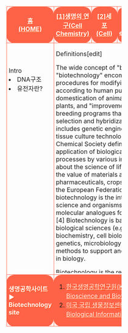 <html>

<head>
 
<meta charset="UTF-8">

<style>
.tableheadandbody{border-spacing: 10px 10px; align:center; margin-left: auto; margin-right: auto; width:60%; height:1000px; cellpadding:20px; cellspacing:10;}
.tr1{height:50px; padding-left: 5px; padding-right: 5px; margin:10px; border:1px solid tomato; border-radius: 20px/20px; text-align:center;}
.tr2{height:250px; padding-left: 5px; padding-right: 5px; margin:10px; border:1px solid tomato; border-radius: 20px/20px;}
.list{padding-left: 5px; padding-right: 5px; margin:10px; border:1px solid tomato; border-radius: 20px/20px;}
.listwidth{width:12%;padding-left: 5px; padding-right: 5px; margin:10px; border:1px solid tomato; border-radius: 20px/20px;}
.scrollbar{overflow-y:scroll; width:200; height:100; padding:4px;}
 #only{padding-left: 2px; padding-right: 2px; margin:10px; border:3px solid transparent; border-radius: 20px/20px; background-color:transparent;}
 #red{color:red;}
 #black{color:black;}
 #white{color:white; text-shadow:1px 1px 0px #f40;}
 #transparent{background-color:transparent;}
 #tomatobackground{background-color:tomato;}
 #paddingtomatobackground{background-color:tomato; padding-left: 12px; padding-right: 12px;}
</style>

</head>

<body>

<body background="생명공학배경사진.png">
<br>

<table class="tableheadandbody">

<tr class="tr1">
 
<td class="listwidth" id="tomatobackground">
 <a href="생명공학홈.html" id="white"><b>홈<br>(HOME)</b></a></td>
<td class="listwidth" id="tomatobackground">
 <a href="1단원.html" id="white"><b>[1]생명의 연구(Cell Chemistry)</b></a></td>
<td class="listwidth" id="paddingtomatobackground">
 <a href="2단원.html" id="white"><b>[2]세포<br>(Cell)</b></a></td>
<td class="listwidth" id="tomatobackground">
 <a href="3단원.html" id="white"><b>[3]유전공학(Genetic engineering)</b></a></td>
<td class="listwidth" id="tomatobackground">
 <a href="4단원.html" id="white"><b>[4]신경&신호전달(neuro&signal transmission)</b></a></td>

</tr>

















<tr class="tr2">
  
<td class="listwidth" id="transparent" valign="top" height="250"> <br><br><br>Intro<br><li>DNA구조</li><li>유전자란?</li> </td><br>
<td id="transparent" colspan="4" class="list" height="250" valign="top">
<div style="max-height: 600px; max-width: 95%; width: 95%; overflow: auto;">
 <table>
  
  
  
  
  
  
Definitions[edit]

The wide concept of "biotech" or "biotechnology" encompasses a wide range of procedures for modifying living organisms according to human purposes, going back to domestication of animals, cultivation of the plants, and "improvements" to these through breeding programs that employ artificial selection and hybridization. Modern usage also includes genetic engineering as well as cell and tissue culture technologies. The American Chemical Society defines biotechnology as the application of biological organisms, systems, or processes by various industries to learning about the science of life and the improvement of the value of materials and organisms such as pharmaceuticals, crops, and livestock.[3] Per the European Federation of Biotechnology, biotechnology is the integration of natural science and organisms, cells, parts thereof, and molecular analogues for products and services.[4] Biotechnology is based on the basic biological sciences (e.g. molecular biology, biochemistry, cell biology, embryology, genetics, microbiology) and conversely provides methods to support and perform basic research in biology. 

Biotechnology is the research and development in the laboratory using bioinformatics for exploration, extraction, exploitation and production from any living organisms and any source of biomass by means of biochemical engineering where high value-added products could be planned (reproduced by biosynthesis, for example), forecasted, formulated, developed, manufactured, and marketed for the purpose of sustainable operations (for the return from bottomless initial investment on R & D) and gaining durable patents rights (for exclusives rights for sales, and prior to this to receive national and international approval from the results on animal experiment and human experiment, especially on the pharmaceutical branch of biotechnology to prevent any undetected side-effects or safety concerns by using the products).[5][6][7] The utilization of biological processes, organisms or systems to produce products that are anticipated to improve human lives is termed biotechnology.[8] 

By contrast, bioengineering is generally thought of as a related field that more heavily emphasizes higher systems approaches (not necessarily the altering or using of biological materials directly) for interfacing with and utilizing living things. Bioengineering is the application of the principles of engineering and natural sciences to tissues, cells and molecules. This can be considered as the use of knowledge from working with and manipulating biology to achieve a result that can improve functions in plants and animals.[9] Relatedly, biomedical engineering is an overlapping field that often draws upon and applies biotechnology (by various definitions), especially in certain sub-fields of biomedical or chemical engineering such as tissue engineering, biopharmaceutical engineering, and genetic engineering. 




Examples[edit]


 


A rose plant that began as cells grown in a tissue culture
Biotechnology has applications in four major industrial areas, including health care (medical), crop production and agriculture, non-food (industrial) uses of crops and other products (e.g. biodegradable plastics, vegetable oil, biofuels, and environmental uses). 

For example, one application of biotechnology is the directed use of microorganisms for the manufacture of organic products (examples include beer and milk products). Another example is using naturally present bacteria by the mining industry in bioleaching. Biotechnology is also used to recycle, treat waste, clean up sites contaminated by industrial activities (bioremediation), and also to produce biological weapons. 

A series of derived terms have been coined to identify several branches of biotechnology, for example: 
Bioinformatics (also called "gold biotechnology") is an interdisciplinary field that addresses biological problems using computational techniques, and makes the rapid organization as well as analysis of biological data possible. The field may also be referred to as computational biology, and can be defined as, "conceptualizing biology in terms of molecules and then applying informatics techniques to understand and organize the information associated with these molecules, on a large scale."[17] Bioinformatics plays a key role in various areas, such as functional genomics, structural genomics, and proteomics, and forms a key component in the biotechnology and pharmaceutical sector.[18]
Blue biotechnology is based on the exploitation of sea resources to create products and industrial applications.[19] This branch of biotechnology is the most used for the industries of refining and combustion principally on the production of bio-oils with photosynthetic micro-algae.[19][20]
Green biotechnology is biotechnology applied to agricultural processes. An example would be the selection and domestication of plants via micropropagation. Another example is the designing of transgenic plants to grow under specific environments in the presence (or absence) of chemicals. One hope is that green biotechnology might produce more environmentally friendly solutions than traditional industrial agriculture. An example of this is the engineering of a plant to express a pesticide, thereby ending the need of external application of pesticides. An example of this would be Bt corn. Whether or not green biotechnology products such as this are ultimately more environmentally friendly is a topic of considerable debate.[19] It is commonly considered as the next phase of green revolution, which can be seen as a platform to eradicate world hunger by using technologies which enable the production of more fertile and resistant, towards biotic and abiotic stress, plants and ensures application of environmentally friendly fertilizers and the use of biopesticides, it is mainly focused on the development of agriculture.[19] On the other hand, some of the uses of green biotechnology involve microorganisms to clean and reduce waste.[21][19]
Red biotechnology is the use of biotechnology in the medical and pharmaceutical industries, and health preservation.[19] This branch involves the production of vaccines and antibiotics, regenerative therapies, creation of artificial organs and new diagnostics of diseases.[19] As well as the development of hormones, stem cells, antibodies, siRNA and diagnostic tests.[19]
White biotechnology, also known as industrial biotechnology, is biotechnology applied to industrial processes. An example is the designing of an organism to produce a useful chemical. Another example is the using of enzymes as industrial catalysts to either produce valuable chemicals or destroy hazardous/polluting chemicals. White biotechnology tends to consume less in resources than traditional processes used to produce industrial goods.[22][23]
"Yellow biotechnology" refers to the use of biotechnology in food production, for example in making wine, cheese, and beer by fermentation.[19] It has also been used to refer to biotechnology applied to insects. This includes biotechnology-based approaches for the control of harmful insects, the characterisation and utilisation of active ingredients or genes of insects for research, or application in agriculture and medicine and various other approaches.[24]
Gray biotechnology is dedicated to environmental applications, and focused on the maintenance of biodiversity and the remotion of pollutants.[19]
Brown biotechnology is related to the management of arid lands and deserts. One application is the creation of enhanced seeds that resist extreme environmental conditions of arid regions, which is related to the innovation, creation of agriculture techniques and management of resources.[19]
Violet biotechnology is related to law, ethical and philosophical issues around biotechnology.[19]
Dark biotechnology is the color associated with bioterrorism or biological weapons and biowarfare which uses microorganisms, and toxins to cause diseases and death in humans, livestock and crops.[25][19]

Medicine[edit]

In medicine, modern biotechnology has many applications in areas such as pharmaceutical drug discoveries and production, pharmacogenomics, and genetic testing (or genetic screening). 


 


DNA microarray chip – some can do as many as a million blood tests at once
Pharmacogenomics (a combination of pharmacology and genomics) is the technology that analyses how genetic makeup affects an individual's response to drugs.[26] Researchers in the field investigate the influence of genetic variation on drug responses in patients by correlating gene expression or single-nucleotide polymorphisms with a drug's efficacy or toxicity.[27] The purpose of pharmacogenomics is to develop rational means to optimize drug therapy, with respect to the patients' genotype, to ensure maximum efficacy with minimal adverse effects.[28] Such approaches promise the advent of "personalized medicine"; in which drugs and drug combinations are optimized for each individual's unique genetic makeup.[29][30] 


 


Computer-generated image of insulin hexamers highlighting the threefold symmetry, the zinc ions holding it together, and the histidine residues involved in zinc binding.
Biotechnology has contributed to the discovery and manufacturing of traditional small molecule pharmaceutical drugs as well as drugs that are the product of biotechnology – biopharmaceutics. Modern biotechnology can be used to manufacture existing medicines relatively easily and cheaply. The first genetically engineered products were medicines designed to treat human diseases. To cite one example, in 1978 Genentech developed synthetic humanized insulin by joining its gene with a plasmid vector inserted into the bacterium Escherichia coli. Insulin, widely used for the treatment of diabetes, was previously extracted from the pancreas of abattoir animals (cattle or pigs). The genetically engineered bacteria are able to produce large quantities of synthetic human insulin at relatively low cost.[31][32] Biotechnology has also enabled emerging therapeutics like gene therapy. The application of biotechnology to basic science (for example through the Human Genome Project) has also dramatically improved our understanding of biology and as our scientific knowledge of normal and disease biology has increased, our ability to develop new medicines to treat previously untreatable diseases has increased as well.[32] 

Genetic testing allows the genetic diagnosis of vulnerabilities to inherited diseases, and can also be used to determine a child's parentage (genetic mother and father) or in general a person's ancestry. In addition to studying chromosomes to the level of individual genes, genetic testing in a broader sense includes biochemical tests for the possible presence of genetic diseases, or mutant forms of genes associated with increased risk of developing genetic disorders. Genetic testing identifies changes in chromosomes, genes, or proteins.[33] Most of the time, testing is used to find changes that are associated with inherited disorders. The results of a genetic test can confirm or rule out a suspected genetic condition or help determine a person's chance of developing or passing on a genetic disorder. As of 2011 several hundred genetic tests were in use.[34][35] Since genetic testing may open up ethical or psychological problems, genetic testing is often accompanied by genetic counseling. 

Agriculture[edit]

Genetically modified crops ("GM crops", or "biotech crops") are plants used in agriculture, the DNA of which has been modified with genetic engineering techniques. In most cases, the main aim is to introduce a new trait that does not occur naturally in the species. Biotechnology firms can contribute to future food security by improving the nutrition and viability of urban agriculture. Furthermore, the protection of intellectual property rights encourages private sector investment in agrobiotechnology. For example, in Illinois FARM Illinois (Food and Agriculture RoadMap for Illinois) is an initiative to develop and coordinate farmers, industry, research institutions, government, and nonprofits in pursuit of food and agriculture innovation. In addition, the Illinois Biotechnology Industry Organization (iBIO) is a life sciences industry association with more than 500 life sciences companies, universities, academic institutions, service providers and others as members. The association describes its members as "dedicated to making Illinois and the surrounding Midwest one of the world’s top life sciences centers."[36] 

Examples in food crops include resistance to certain pests,[37] diseases,[38] stressful environmental conditions,[39] resistance to chemical treatments (e.g. resistance to a herbicide[40]), reduction of spoilage,[41] or improving the nutrient profile of the crop.[42] Examples in non-food crops include production of pharmaceutical agents,[43] biofuels,[44] and other industrially useful goods,[45] as well as for bioremediation.[46][47] 

Farmers have widely adopted GM technology. Between 1996 and 2011, the total surface area of land cultivated with GM crops had increased by a factor of 94, from 17,000 square kilometers (4,200,000 acres) to 1,600,000 km2 (395 million acres).[48] 10% of the world's crop lands were planted with GM crops in 2010.[48] As of 2011, 11 different transgenic crops were grown commercially on 395 million acres (160 million hectares) in 29 countries such as the US, Brazil, Argentina, India, Canada, China, Paraguay, Pakistan, South Africa, Uruguay, Bolivia, Australia, Philippines, Myanmar, Burkina Faso, Mexico and Spain.[48] 

Genetically modified foods are foods produced from organisms that have had specific changes introduced into their DNA with the methods of genetic engineering. These techniques have allowed for the introduction of new crop traits as well as a far greater control over a food's genetic structure than previously afforded by methods such as selective breeding and mutation breeding.[49] Commercial sale of genetically modified foods began in 1994, when Calgene first marketed its Flavr Savr delayed ripening tomato.[50] To date most genetic modification of foods have primarily focused on cash crops in high demand by farmers such as soybean, corn, canola, and cotton seed oil. These have been engineered for resistance to pathogens and herbicides and better nutrient profiles. GM livestock have also been experimentally developed; in November 2013 none were available on the market,[51] but in 2015 the FDA approved the first GM salmon for commercial production and consumption.[52] 

There is a scientific consensus[53][54][55][56][57][58][59] that currently available food derived from GM crops poses no greater risk to human health than conventional food,[60][61][62][63][64][65][66] but that each GM food must be tested on a case-by-case basis before introduction.[67][68][69] Nonetheless, members of the public are much less likely than scientists to perceive GM foods as safe.[70][71][72][73] The legal and regulatory status of GM foods varies by country, with some nations banning or restricting them, and others permitting them with widely differing degrees of regulation.[74][75][76][77] 

GM crops also provide a number of ecological benefits, if not used in excess.[78] However, opponents have objected to GM crops per se on several grounds, including environmental concerns, whether food produced from GM crops is safe, whether GM crops are needed to address the world's food needs, and economic concerns raised by the fact these organisms are subject to intellectual property law. 

Industrial[edit]

Industrial biotechnology (known mainly in Europe as white biotechnology) is the application of biotechnology for industrial purposes, including industrial fermentation. It includes the practice of using cells such as microorganisms, or components of cells like enzymes, to generate industrially useful products in sectors such as chemicals, food and feed, detergents, paper and pulp, textiles and biofuels.[79] In the current decades, significant progress has been done in creating genetically modified organisms (GMOs) that enhance the diversity of applications and economical viability of industrial biotechnology. By using renewable raw materials to produce a variety of chemicals and fuels, industrial biotechnology is actively advancing towards lowering greenhouse gas emissions and moving away from a petrochemical-based economy.[80] 



Learning[edit]

In 1988, after prompting from the United States Congress, the National Institute of General Medical Sciences (National Institutes of Health) (NIGMS) instituted a funding mechanism for biotechnology training. Universities nationwide compete for these funds to establish Biotechnology Training Programs (BTPs). Each successful application is generally funded for five years then must be competitively renewed. Graduate students in turn compete for acceptance into a BTP; if accepted, then stipend, tuition and health insurance support is provided for two or three years during the course of their Ph.D. thesis work. Nineteen institutions offer NIGMS supported BTPs.[86] Biotechnology training is also offered at the undergraduate level and in community colleges. 







</table>
</div>
</td>

</tr>




























<tr style="height=50px;" class="list">
 
<td class="listwidth" id="tomatobackground">
<a id="white"><b>생명공학사이트▶<br>Biotechnology site</b></a></td>
<td colspan="4" class="list" id="tomatobackground">
<ol>
<li><a href="https://www.kribb.re.kr/" target="_blank" align="left" id="white">한국생명공학연구원(Korea Research Institute of Bioscience and Biotechnology)[클릭(click)]</a></li>
<li><a href="https://www.ncbi.nlm.nih.gov/" target="_blank" align="left" id="white">미국 국립 생물정보센터(National Center for Biological Information)[클릭(click)]</a></li>
</ol>
</td>
</tr>
</table>

</body>

</html>

